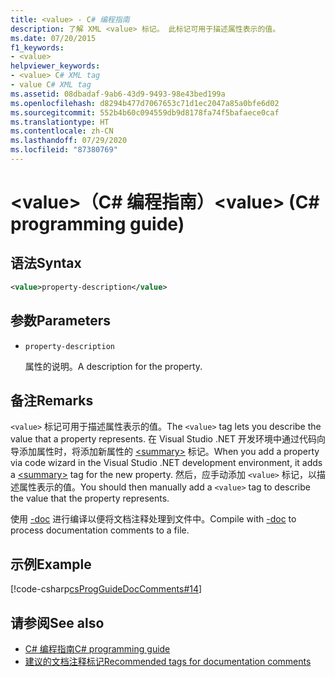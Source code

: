 ```yaml
---
title: <value> - C# 编程指南
description: 了解 XML <value> 标记。 此标记可用于描述属性表示的值。
ms.date: 07/20/2015
f1_keywords:
- <value>
helpviewer_keywords:
- <value> C# XML tag
- value C# XML tag
ms.assetid: 08dbadaf-9ab6-43d9-9493-98e43bed199a
ms.openlocfilehash: d8294b477d7067653c71d1ec2047a85a0bfe6d02
ms.sourcegitcommit: 552b4b60c094559db9d8178fa74f5bafaece0caf
ms.translationtype: HT
ms.contentlocale: zh-CN
ms.lasthandoff: 07/29/2020
ms.locfileid: "87380769"
---
```

# <a name="value-c-programming-guide"></a><span data-ttu-id="a55e9-105">\<value>（C# 编程指南）</span><span class="sxs-lookup"><span data-stu-id="a55e9-105">\<value> (C# programming guide)</span></span>

## <a name="syntax"></a><span data-ttu-id="a55e9-106">语法</span><span class="sxs-lookup"><span data-stu-id="a55e9-106">Syntax</span></span>

```xml
<value>property-description</value>
```

## <a name="parameters"></a><span data-ttu-id="a55e9-107">参数</span><span class="sxs-lookup"><span data-stu-id="a55e9-107">Parameters</span></span>

- `property-description`

  <span data-ttu-id="a55e9-108">属性的说明。</span><span class="sxs-lookup"><span data-stu-id="a55e9-108">A description for the property.</span></span>

## <a name="remarks"></a><span data-ttu-id="a55e9-109">备注</span><span class="sxs-lookup"><span data-stu-id="a55e9-109">Remarks</span></span>

<span data-ttu-id="a55e9-110">`<value>` 标记可用于描述属性表示的值。</span><span class="sxs-lookup"><span data-stu-id="a55e9-110">The `<value>` tag lets you describe the value that a property represents.</span></span> <span data-ttu-id="a55e9-111">在 Visual Studio .NET 开发环境中通过代码向导添加属性时，将添加新属性的 [\<summary>](./summary.md) 标记。</span><span class="sxs-lookup"><span data-stu-id="a55e9-111">When you add a property via code wizard in the Visual Studio .NET development environment, it adds a [\<summary>](./summary.md) tag for the new property.</span></span> <span data-ttu-id="a55e9-112">然后，应手动添加 `<value>` 标记，以描述属性表示的值。</span><span class="sxs-lookup"><span data-stu-id="a55e9-112">You should then manually add a `<value>` tag to describe the value that the property represents.</span></span>

<span data-ttu-id="a55e9-113">使用 [-doc](../../language-reference/compiler-options/doc-compiler-option.md) 进行编译以便将文档注释处理到文件中。</span><span class="sxs-lookup"><span data-stu-id="a55e9-113">Compile with [-doc](../../language-reference/compiler-options/doc-compiler-option.md) to process documentation comments to a file.</span></span>

## <a name="example"></a><span data-ttu-id="a55e9-114">示例</span><span class="sxs-lookup"><span data-stu-id="a55e9-114">Example</span></span>

[!code-csharp[csProgGuideDocComments#14](~/samples/snippets/csharp/VS_Snippets_VBCSharp/csProgGuideDocComments/CS/DocComments.cs#14)]

## <a name="see-also"></a><span data-ttu-id="a55e9-115">请参阅</span><span class="sxs-lookup"><span data-stu-id="a55e9-115">See also</span></span>

- [<span data-ttu-id="a55e9-116">C# 编程指南</span><span class="sxs-lookup"><span data-stu-id="a55e9-116">C# programming guide</span></span>](../index.md)
- [<span data-ttu-id="a55e9-117">建议的文档注释标记</span><span class="sxs-lookup"><span data-stu-id="a55e9-117">Recommended tags for documentation comments</span></span>](./recommended-tags-for-documentation-comments.md)

